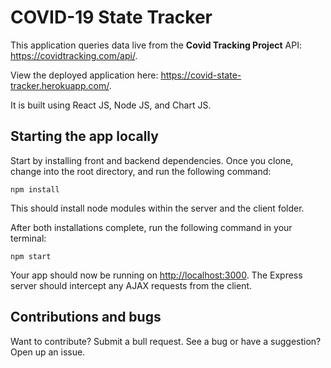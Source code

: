# COVID-19 State Tracker

This application queries data live from the <strong>Covid Tracking Project</strong> API: https://covidtracking.com/api/. 

View the deployed application here: https://covid-state-tracker.herokuapp.com/.

It is built using React JS, Node JS, and Chart JS. 

## Starting the app locally

Start by installing front and backend dependencies. Once you clone, change into the root directory, and run the following command:

```
npm install
```

This should install node modules within the server and the client folder.

After both installations complete, run the following command in your terminal:

```
npm start
```

Your app should now be running on <http://localhost:3000>. The Express server should intercept any AJAX requests from the client.

## Contributions and bugs

Want to contribute? Submit a bull request. See a bug or have a suggestion? Open up an issue.
